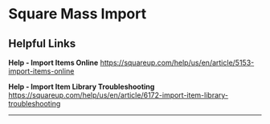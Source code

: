 # Square Mass Import

## Helpful Links

**Help - Import Items Online**
https://squareup.com/help/us/en/article/5153-import-items-online

**Help - Import Item Library Troubleshooting**
https://squareup.com/help/us/en/article/6172-import-item-library-troubleshooting

___